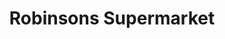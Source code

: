 ---
title: "Robinsons Supermarket"
url: /quezon-city/robinsons-supermarket-aurora-boulevard/
shop: Supermarkt
---